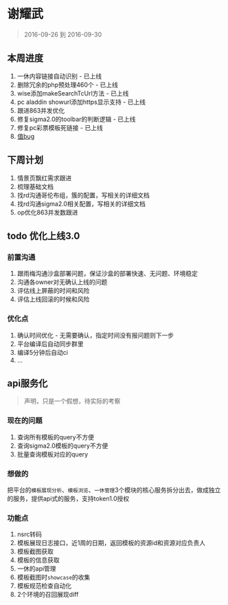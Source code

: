 # 谢耀武

> 2016-09-26 到 2016-09-30

## 本周进度

1. 一休内容链接自动识别 - 已上线
1. 删除冗余的php预处理460个 - 已上线
1. wise添加makeSearchTcUrl方法 - 已上线
1. pc aladdin showurl添加https显示支持 - 已上线
1. 跟进863并发优化
1. 修复sigma2.0的toolbar的判断逻辑 - 已上线
1. 修复pc彩票模板死链接 - 已上线
1. [值bug](/casespace/0926-0930.md)

## 下周计划

1. 情景页飘红需求跟进
1. 梳理基础文档
1. 找rd沟通哥伦布组，簇的配置，写相关的详细文档
1. 找rd沟通sigma2.0相关配置，写相关的详细文档
1. op优化863并发数跟进

## todo 优化上线3.0

### 前置沟通

1. 跟雨梅沟通沙盒部署问题，保证沙盒的部署快速、无问题、环境稳定
1. 沟通各owner对无确认上线的问题
1. 评估线上屏蔽的时间和风险
1. 评估上线回滚的时候和风险

### 优化点

1. 确认时间优化 - 无需要确认，指定时间没有报问题则下一步
1. 平台编译后自动同步群里
1. 编译5分钟后自动ci
1. ...

## api服务化

> 声明，只是一个假想，待实际的考察

### 现在的问题

1. 查询所有模板的query不方便
1. 查询sigma2.0模板的query不方便
1. 批量查询模板对应的query

### 想做的

把平台的`模板展现分析`、`模板浏览`、`一休管理`3个模块的核心服务拆分出去，做成独立的服务，提供api式的服务，支持token1.0授权

### 功能点

1. nsrc转码
1. 模板展现日志接口，近1周的日期，返回模板的资源id和资源对应负责人
1. 模板截图获取
1. 模板的信息获取
1. 一休的api管理
1. 模板截图时`showcase`的收集
1. 模板规范检查自动化
1. 2个环境的召回展现diff

